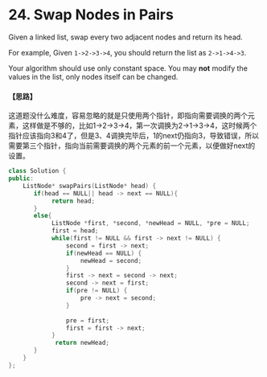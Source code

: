 # 24. Swap Nodes in Pairs

Given a linked list, swap every two adjacent nodes and return its head.

For example,
Given `1->2->3->4`, you should return the list as `2->1->4->3`.

Your algorithm should use only constant space. You may **not** modify the values in the list, only nodes itself can be changed.

#### 【思路】

这道题没什么难度，容易忽略的就是只使用两个指针，即指向需要调换的两个元素，这样做是不够的，比如1→2→3→4，第一次调换为2→1→3→4，这时候两个指针应该指向3和4了，但是3、4调换完毕后，1的next仍指向3，导致错误，所以需要第三个指针，指向当前需要调换的两个元素的前一个元素，以便做好next的设置。

```c++
class Solution {
public:
    ListNode* swapPairs(ListNode* head) {
       if(head == NULL|| head -> next == NULL){
       		return head;
	   }
	   else{
	   		ListNode *first, *second, *newHead = NULL, *pre = NULL;
	   		first = head;
	   		while(first != NULL && first -> next != NULL) {
	   			second = first -> next;
				if(newHead == NULL) {
					newHead = second;
				}	
				first -> next = second -> next;
				second -> next = first;
				if(pre != NULL) {
					pre -> next = second;
				}
				
				pre = first;
				first = first -> next;
			}
             return newHead;
	   }
    }
};
```

